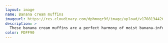 ```yaml
---
layout: image
name: Banana cream muffins
imageurl: https://res.cloudinary.com/dphmoqr9f/image/upload/v1708134426/Katelyn%20Smith%20Bakes/banana-cream-cupcakes.jpg
description: >
  These banana cream muffins are a perfect harmony of moist banana-infused batter, generously studded with creamy pockets of velvety banana custard. Each bite is a journey through layers of heavenly sweetness, accentuated by the tantalizing blend of ripe bananas and rich cream. Perfect for starting your day with a delightful breakfast treat or treating yourself to a midday pick-me-up.
color: FDFF90
---
```

